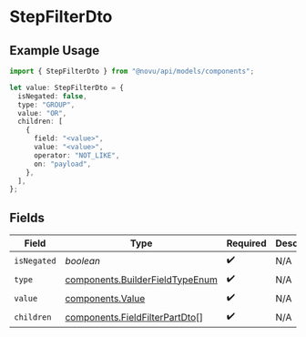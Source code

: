 # StepFilterDto

## Example Usage

```typescript
import { StepFilterDto } from "@novu/api/models/components";

let value: StepFilterDto = {
  isNegated: false,
  type: "GROUP",
  value: "OR",
  children: [
    {
      field: "<value>",
      value: "<value>",
      operator: "NOT_LIKE",
      on: "payload",
    },
  ],
};
```

## Fields

| Field                                                                              | Type                                                                               | Required                                                                           | Description                                                                        |
| ---------------------------------------------------------------------------------- | ---------------------------------------------------------------------------------- | ---------------------------------------------------------------------------------- | ---------------------------------------------------------------------------------- |
| `isNegated`                                                                        | *boolean*                                                                          | :heavy_check_mark:                                                                 | N/A                                                                                |
| `type`                                                                             | [components.BuilderFieldTypeEnum](../../models/components/builderfieldtypeenum.md) | :heavy_check_mark:                                                                 | N/A                                                                                |
| `value`                                                                            | [components.Value](../../models/components/value.md)                               | :heavy_check_mark:                                                                 | N/A                                                                                |
| `children`                                                                         | [components.FieldFilterPartDto](../../models/components/fieldfilterpartdto.md)[]   | :heavy_check_mark:                                                                 | N/A                                                                                |